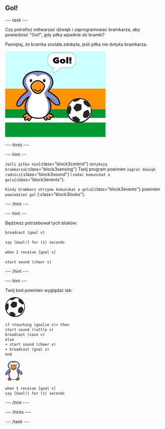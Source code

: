 ## Gol!

--- task ---

Czy potrafisz odtwarzać dźwięk i zaprogramować bramkarza, aby powiedzieć "Gol!", gdy piłka wpadnie do bramki?

Pamiętaj, że bramka została zdobyta, jeśli piłka nie dotyka bramkarza.

![zrzut ekranu](images/goalie-goal-test.png)

--- hints ---

--- hint ---

`Jeśli piłka nie`{:class="block3control"} `dotykają bramkarza`{:class="block3sensing"} Twój program powinien `zagrać dźwięk radości`{:class="block3sound"} i `nadać komunikat o golu`{:class="block3events"}.

`Kiedy bramkarz otrzyma komunikat o golu`{:class="block3events"} powinien `powiedzieć gol` {:class="block3looks"}.

--- /hint ---

--- hint ---

Będziesz potrzebował tych bloków:

```blocks3
broadcast (goal v)

say [Goal!] for (1) seconds

when I receive [goal v]

start sound (cheer v)
```

--- /hint ---

--- hint ---

Twój kod powinien wyglądać tak:

![duszek piłki](images/football-sprite.png)

```blocks3
if <touching (goalie v)> then
start sound (rattle v)
broadcast (save v)
else
+ start sound (cheer v)
+ broadcast (goal v)
end
```

![duszek bramkarza](images/goalie-sprite.png)

```blocks3
when I receive [goal v]
say [Goal!] for (1) seconds
```

--- /hint ---



--- /hints ---


--- /task ---
